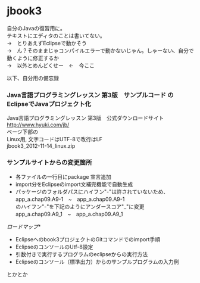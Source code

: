 # jbook3
自分のJavaの復習用に。  
テキストにエディタのことは書いてない。  
→　とりあえずEclipseで動かそう  
→　ん？そのままじゃコンパイルエラーで動かないじゃん。しゃーない、自分で動くように修正するか  
→　以外とめんどくせー　←　今ここ  

以下、自分用の備忘録
### Java言語プログラミングレッスン 第3版　サンプルコード のEclipseでJavaプロジェクト化

Java言語プログラミングレッスン 第3版　公式ダウンロードサイト  
http://www.hyuki.com/jb/  
ページ下部の  
 Linux用, 文字コードはUTF-8で改行はLF  
jbook3_2012-11-14_linux.zip  

### サンプルサイトからの変更箇所
* 各ファイルの一行目にpackage 宣言追加
* import分をEclipseのimport文補完機能で自動生成
* パッケージのフォルダパスにハイフン"-"は許されていないため、  
app_a.chap09.A9-1　~　app_a.chap09.A9-1  
のハイフン"-"を下記のようにアンダースコア"_"に変更  
app_a.chap09.A9_1　~　app_a.chap09.A9_1  

*ロードマップ**
* Eclipseへのbook3プロジェクトのGitコマンドでのimport手順  
* EclipseのコンソールのUtf-8設定  　
* 引数付きで実行するプログラムのeclipseからの実行方法  
* Eclipseのコンソール（標準出力）からのサンプルプログラムの入力例  

とかとか
